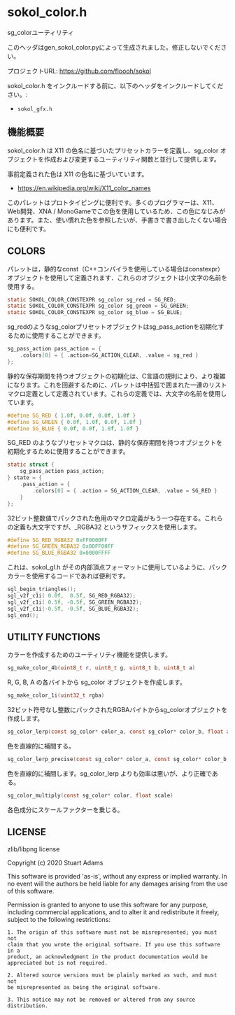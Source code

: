 # sokol_color.h

sg_colorユーティリティ

このヘッダはgen_sokol_color.pyによって生成されました。修正しないでください。

プロジェクトURL: https://github.com/floooh/sokol

sokol_color.h をインクルードする前に、以下のヘッダをインクルードしてください。:

- `sokol_gfx.h`

## 機能概要

sokol_color.h は X11 の色名に基づいたプリセットカラーを定義し、sg_color オブジェクトを作成および変更するユーティリティ関数と並行して提供します。

事前定義された色は X11 の色名に基づいています。

- https://en.wikipedia.org/wiki/X11_color_names

このパレットはプロトタイピングに便利です。多くのプログラマーは、X11、Web開発、XNA / MonoGameでこの色を使用しているため、この色になじみがあります。また、使い慣れた色を参照したいが、手書きで書き出したくない場合にも便利です。

## COLORS

パレットは，静的なconst（C++コンパイラを使用している場合はconstexpr）オブジェクトを使用して定義されます．これらのオブジェクトは小文字の名前を使用する。

```c
static SOKOL_COLOR_CONSTEXPR sg_color sg_red = SG_RED;
static SOKOL_COLOR_CONSTEXPR sg_color sg_green = SG_GREEN;
static SOKOL_COLOR_CONSTEXPR sg_color sg_blue = SG_BLUE;
```

sg_redのようなsg_colorプリセットオブジェクトはsg_pass_actionを初期化するために使用することができます。

```c
sg_pass_action pass_action = {
    .colors[0] = { .action=SG_ACTION_CLEAR, .value = sg_red }
};
```

静的な保存期間を持つオブジェクトの初期化は、C言語の規則により、より複雑になります。これを回避するために、パレットは中括弧で囲まれた一連のリストマクロ定義として定義されています。これらの定義では、大文字の名前を使用しています。

```c
#define SG_RED { 1.0f, 0.0f, 0.0f, 1.0f }
#define SG_GREEN { 0.0f, 1.0f, 0.0f, 1.0f }
#define SG_BLUE { 0.0f, 0.0f, 1.0f, 1.0f }
```

SG_RED のようなプリセットマクロは、静的な保存期間を持つオブジェクトを初期化するために使用することができます。

```c
static struct {
    sg_pass_action pass_action;
} state = {
    .pass_action = {
        .colors[0] = { .action = SG_ACTION_CLEAR, .value = SG_RED }
    }
};
```

32ビット整数値でパックされた色用のマクロ定義がもう一つ存在する。これらの定義も大文字ですが、_RGBA32 というサフィックスを使用します。

```c
#define SG_RED_RGBA32 0xFF0000FF
#define SG_GREEN_RGBA32 0x00FF00FF
#define SG_BLUE_RGBA32 0x0000FFFF
```

これは、sokol_gl.h がその内部頂点フォーマットに使用しているように、パックカラーを使用するコードであれば便利です。

```c
sgl_begin_triangles();
sgl_v2f_c1i( 0.0f,  0.5f, SG_RED_RGBA32);
sgl_v2f_c1i( 0.5f, -0.5f, SG_GREEN_RGBA32);
sgl_v2f_c1i(-0.5f, -0.5f, SG_BLUE_RGBA32);
sgl_end();
```

## UTILITY FUNCTIONS

カラーを作成するためのユーティリティ機能を提供します。

```c
sg_make_color_4b(uint8_t r, uint8_t g, uint8_t b, uint8_t a)
```

R, G, B, A の各バイトから sg_color オブジェクトを作成します。

```c
sg_make_color_1i(uint32_t rgba)
```

32ビット符号なし整数にパックされたRGBAバイトからsg_colorオブジェクトを作成します。

```c
sg_color_lerp(const sg_color* color_a, const sg_color* color_b, float amount)
```

色を直線的に補間する。

```c
sg_color_lerp_precise(const sg_color* color_a, const sg_color* color_b, float amount)
```

色を直線的に補間します。sg_color_lerp よりも効率は悪いが、より正確である。

```c
sg_color_multiply(const sg_color* color, float scale)
```

各色成分にスケールファクターを乗じる。


## LICENSE

zlib/libpng license

Copyright (c) 2020 Stuart Adams

This software is provided 'as-is', without any express or implied warranty.
In no event will the authors be held liable for any damages arising from the
use of this software.

Permission is granted to anyone to use this software for any purpose,
including commercial applications, and to alter it and redistribute it
freely, subject to the following restrictions:

    1. The origin of this software must not be misrepresented; you must not
    claim that you wrote the original software. If you use this software in a
    product, an acknowledgment in the product documentation would be
    appreciated but is not required.

    2. Altered source versions must be plainly marked as such, and must not
    be misrepresented as being the original software.

    3. This notice may not be removed or altered from any source
    distribution.